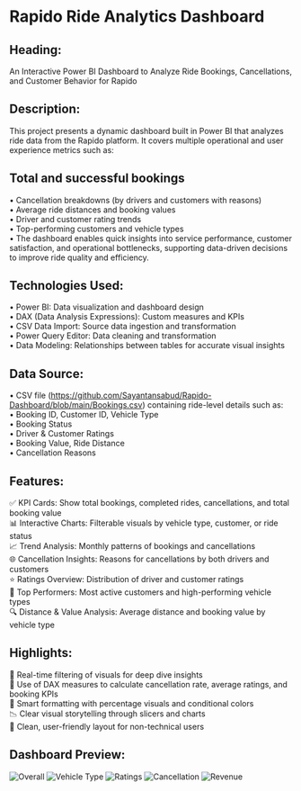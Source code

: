 # Rapido Ride Analytics Dashboard

##  Heading:
An Interactive Power BI Dashboard to Analyze Ride Bookings, Cancellations, and Customer Behavior for Rapido

##  Description:
This project presents a dynamic dashboard built in Power BI that analyzes ride data from the Rapido platform. It covers multiple operational and user experience metrics such as:

## Total and successful bookings
• Cancellation breakdowns (by drivers and customers with reasons)<br />
• Average ride distances and booking values<br />
• Driver and customer rating trends<br />
• Top-performing customers and vehicle types<br />
• The dashboard enables quick insights into service performance, customer satisfaction, and operational bottlenecks, supporting data-driven decisions to improve ride quality and efficiency.

##  Technologies Used:
• Power BI: Data visualization and dashboard design <br />
• DAX (Data Analysis Expressions): Custom measures and KPIs<br />
• CSV Data Import: Source data ingestion and transformation<br />
• Power Query Editor: Data cleaning and transformation<br />
• Data Modeling: Relationships between tables for accurate visual insights<br />

##  Data Source:
• CSV file (https://github.com/Sayantansabud/Rapido-Dashboard/blob/main/Bookings.csv) containing ride-level details such as:<br />
• Booking ID, Customer ID, Vehicle Type<br />
• Booking Status<br />
• Driver & Customer Ratings<br />
• Booking Value, Ride Distance<br />
• Cancellation Reasons<br />

##  Features:
✅ KPI Cards: Show total bookings, completed rides, cancellations, and total booking value<br />
📊 Interactive Charts: Filterable visuals by vehicle type, customer, or ride status<br />
📈 Trend Analysis: Monthly patterns of bookings and cancellations<br />
🌐 Cancellation Insights: Reasons for cancellations by both drivers and customers<br />
⭐ Ratings Overview: Distribution of driver and customer ratings<br />
📌 Top Performers: Most active customers and high-performing vehicle types<br />
🔍 Distance & Value Analysis: Average distance and booking value by vehicle type<br />

##  Highlights:
🔄 Real-time filtering of visuals for deep dive insights<br />
🧠 Use of DAX measures to calculate cancellation rate, average ratings, and booking KPIs<br />
📌 Smart formatting with percentage visuals and conditional colors<br />
📉 Clear visual storytelling through slicers and charts<br />
📁 Clean, user-friendly layout for non-technical users<br />

##  Dashboard Preview:

![Overall](https://github.com/user-attachments/assets/bc125fb5-44ad-4f16-a151-076e4f2dda71)
![Vehicle Type](https://github.com/user-attachments/assets/e6630b5e-c54d-4dd9-8ecb-c1be19236771)
![Ratings](https://github.com/user-attachments/assets/f0e63839-3e7b-4194-988c-e1d0e515f14c)
![Cancellation](https://github.com/user-attachments/assets/e42eb257-4fa5-4c16-9463-61f98d48c3ad)
![Revenue](https://github.com/user-attachments/assets/40cb13ad-f65e-4520-a92d-865eaa7b9d00)

